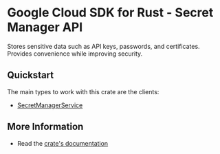 # Google Cloud SDK for Rust - Secret Manager API

<!-- Code generated by sidekick. DO NOT EDIT. -->

Stores sensitive data such as API keys, passwords, and certificates.
Provides convenience while improving security.

## Quickstart

The main types to work with this crate are the clients:

* [SecretManagerService](https://docs.rs/secretmanager-openapi-v1/latest/secretmanager-openapi-v1/client/struct.SecretManagerService.html)

## More Information

* Read the [crate's documentation](https://docs.rs/secretmanager-openapi-v1/latest/secretmanager-openapi-v1)
